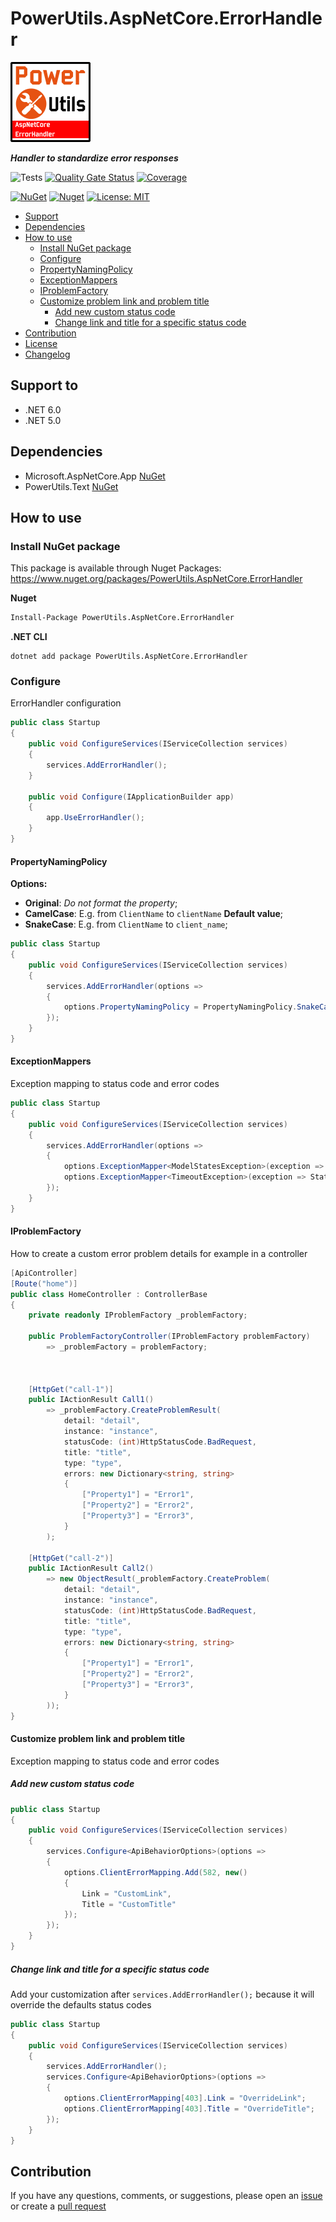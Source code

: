 # PowerUtils.AspNetCore.ErrorHandler

![Logo](https://raw.githubusercontent.com/TechNobre/PowerUtils.AspNetCore.ErrorHandler/main/assets/logo/logo_128x128.png)

***Handler to standardize error responses***

![Tests](https://github.com/TechNobre/PowerUtils.AspNetCore.ErrorHandler/actions/workflows/tests.yml/badge.svg)
[![Quality Gate Status](https://sonarcloud.io/api/project_badges/measure?project=TechNobre_PowerUtils.AspNetCore.ErrorHandler&metric=alert_status)](https://sonarcloud.io/summary/new_code?id=TechNobre_PowerUtils.AspNetCore.ErrorHandler)
[![Coverage](https://sonarcloud.io/api/project_badges/measure?project=TechNobre_PowerUtils.AspNetCore.ErrorHandler&metric=coverage)](https://sonarcloud.io/summary/new_code?id=TechNobre_PowerUtils.AspNetCore.ErrorHandler)

[![NuGet](https://img.shields.io/nuget/v/PowerUtils.AspNetCore.ErrorHandler.svg)](https://www.nuget.org/packages/PowerUtils.AspNetCore.ErrorHandler)
[![Nuget](https://img.shields.io/nuget/dt/PowerUtils.AspNetCore.ErrorHandler.svg)](https://www.nuget.org/packages/PowerUtils.AspNetCore.ErrorHandler)
[![License: MIT](https://img.shields.io/github/license/TechNobre/PowerUtils.AspNetCore.ErrorHandler.svg)](https://github.com/TechNobre/PowerUtils.AspNetCore.ErrorHandler/blob/main/LICENSE)


- [Support](#support-to)
- [Dependencies](#dependencies)
- [How to use](#how-to-use)
  - [Install NuGet package](#Installation)
  - [Configure](#ErrorHandler.Configure)
  - [PropertyNamingPolicy](#ErrorHandler.PropertyNamingPolicy)
  - [ExceptionMappers](#ErrorHandler.ExceptionMappers)
  - [IProblemFactory](#ErrorHandler.IProblemFactory)
  - [Customize problem link and problem title](#ErrorHandler.CustomizeLinkAndTitle)
    - [Add new custom status code](#ErrorHandler.CustomizeLinkAndTitle.AddNew)
    - [Change link and title for a specific status code](#ErrorHandler.CustomizeLinkAndTitle.Change)
- [Contribution](#contribution)
- [License](./LICENSE)
- [Changelog](./CHANGELOG.md)



## Support to <a name="support-to"></a>
- .NET 6.0
- .NET 5.0



## Dependencies <a name="dependencies"></a>

- Microsoft.AspNetCore.App [NuGet](https://www.nuget.org/packages/Microsoft.AspNetCore.App/)
- PowerUtils.Text [NuGet](https://www.nuget.org/packages/PowerUtils.Text/)



## How to use <a name="how-to-use"></a>

### Install NuGet package <a name="Installation"></a>
This package is available through Nuget Packages: https://www.nuget.org/packages/PowerUtils.AspNetCore.ErrorHandler

**Nuget**
```bash
Install-Package PowerUtils.AspNetCore.ErrorHandler
```

**.NET CLI**
```
dotnet add package PowerUtils.AspNetCore.ErrorHandler
```

### Configure <a name="ErrorHandler.Configure"></a>

ErrorHandler configuration

```csharp
public class Startup
{
    public void ConfigureServices(IServiceCollection services)
    {
        services.AddErrorHandler();
    }

    public void Configure(IApplicationBuilder app)
    {
        app.UseErrorHandler();
    }
}
```


#### PropertyNamingPolicy <a name="ErrorHandler.PropertyNamingPolicy"></a>
**Options:**
- **Original**: _Do not format the property_;
- **CamelCase**: E.g. from `ClientName` to `clientName` **Default value**;
- **SnakeCase**: E.g. from `ClientName` to `client_name`;

```csharp
public class Startup
{
    public void ConfigureServices(IServiceCollection services)
    {
        services.AddErrorHandler(options =>
        {
            options.PropertyNamingPolicy = PropertyNamingPolicy.SnakeCase;
        });
    }
}
```


#### ExceptionMappers <a name="ErrorHandler.ExceptionMappers"></a>
Exception mapping to status code and error codes

```csharp
public class Startup
{
    public void ConfigureServices(IServiceCollection services)
    {
        services.AddErrorHandler(options =>
        {
            options.ExceptionMapper<ModelStatesException>(exception => (exception.Status, exception.Errors));
            options.ExceptionMapper<TimeoutException>(exception => StatusCodes.Status504GatewayTimeout);
        });
    }
}
```


#### IProblemFactory <a name="ErrorHandler.IProblemFactory"></a>
How to create a custom error problem details for example in a controller

```csharp
[ApiController]
[Route("home")]
public class HomeController : ControllerBase
{
    private readonly IProblemFactory _problemFactory;

    public ProblemFactoryController(IProblemFactory problemFactory)
        => _problemFactory = problemFactory;



    [HttpGet("call-1")]
    public IActionResult Call1()
        => _problemFactory.CreateProblemResult(
            detail: "detail",
            instance: "instance",
            statusCode: (int)HttpStatusCode.BadRequest,
            title: "title",
            type: "type",
            errors: new Dictionary<string, string>
            {
                ["Property1"] = "Error1",
                ["Property2"] = "Error2",
                ["Property3"] = "Error3",
            }
        );

    [HttpGet("call-2")]
    public IActionResult Call2()
        => new ObjectResult(_problemFactory.CreateProblem(
            detail: "detail",
            instance: "instance",
            statusCode: (int)HttpStatusCode.BadRequest,
            title: "title",
            type: "type",
            errors: new Dictionary<string, string>
            {
                ["Property1"] = "Error1",
                ["Property2"] = "Error2",
                ["Property3"] = "Error3",
            }
        ));
}
```


#### Customize problem link and problem title <a name="ErrorHandler.CustomizeLinkAndTitle"></a>
Exception mapping to status code and error codes

##### Add new custom status code <a name="ErrorHandler.CustomizeLinkAndTitle.AddNew"></a>
```csharp
public class Startup
{
    public void ConfigureServices(IServiceCollection services)
    {
        services.Configure<ApiBehaviorOptions>(options =>
        {
            options.ClientErrorMapping.Add(582, new()
            {
                Link = "CustomLink",
                Title = "CustomTitle"
            });
        });
    }
}
```

##### Change link and title for a specific status code <a name="ErrorHandler.CustomizeLinkAndTitle.Change"></a>

Add your customization after `services.AddErrorHandler();` because it will override the defaults status codes
```csharp
public class Startup
{
    public void ConfigureServices(IServiceCollection services)
    {
        services.AddErrorHandler();
        services.Configure<ApiBehaviorOptions>(options =>
        {
            options.ClientErrorMapping[403].Link = "OverrideLink";
            options.ClientErrorMapping[403].Title = "OverrideTitle";
        });
    }
}
```



## Contribution <a name="contribution"></a>

If you have any questions, comments, or suggestions, please open an [issue](https://github.com/TechNobre/PowerUtils.AspNetCore.ErrorHandler/issues/new/choose) or create a [pull request](https://github.com/TechNobre/PowerUtils.AspNetCore.ErrorHandler/compare)